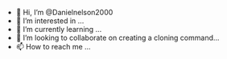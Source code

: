 - 👋 Hi, I’m @Danielnelson2000
- 👀 I’m interested in ...
- 🌱 I’m currently learning ...
- 💞️ I’m looking to collaborate on creating a cloning command...
- 📫 How to reach me ...

<!---
Danielnelson2000/Danielnelson2000 is a ✨ special ✨ repository because its `README.md` (this file) appears on your GitHub profile.
You can click the Preview link to take a look at your changes.
--->
